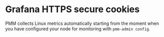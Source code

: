 # Grafana HTTPS secure cookies


PMM collects Linux metrics automatically starting from the moment when you have configured your node for monitoring with `pmm-admin config`.
